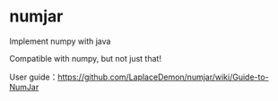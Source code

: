 # numjar
Implement numpy with java

Compatible with numpy, but not just that!

User guide：https://github.com/LaplaceDemon/numjar/wiki/Guide-to-NumJar
